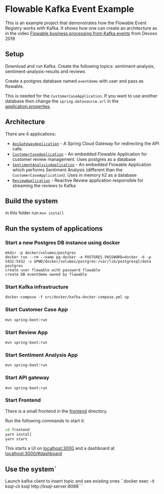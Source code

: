 # Flowable Kafka Event Example

This is an example project that demonstrates how the Flowable Event Registry works with Kafka.
It shows how one can create an architecture as in the video [Flowable business processing from Kafka events](https://www.youtube.com/watch?v=nX0dRiPqOmk) from Devoxx 2019

## Setup

Download and run Kafka.
Create the following topics: sentiment-analysis, sentiment-analysis-results and reviews

Create a postgres database named `eventdemo` with user and pass as flowable.

This is needed for the `CustomerCaseApplication`.
If you want to use another database then change the `spring.datasource.url` in the [application.properties](event-demo-customer-case-app/src/main/resources/application.properties).

## Architecture

There are 4 applications:

* [`ApiGatewayApplication`](event-demo-api-gateway/src/main/java/org/flowable/eventdemo/ApiGatewayApplication.java) - A Spring Cloud Gateway for redirecting the API calls
* [`CustomerCaseApplication`](event-demo-customer-case-app/src/main/java/org/flowable/eventdemo/CustomerCaseApplication.java) - An embedded Flowable Application for customer review management. Uses postgres as a database
* [`SentimentAnalysisApplication`](event-demo-sentiment-analysis-app/src/main/java/org/flowable/eventdemo/sentiment/SentimentAnalysisApplication.java) - An embedded Flowable Application which performs Sentiment Analysis (different than the `CustomerCaseApplication`). Uses in memory h2 as a database
* [`ReviewApplication`](event-demo-review-app/src/main/java/org/flowable/eventdemo/review/ReviewApplication.java) - Reactive Review application responsible for streaming the reviews to Kafka

## Build the system
in this folder run
```mvn install```


## Run the system of applications

### Start a new Postgres DB instance using docker
```docker pull postgres
mkdir -p docker/volumes/postgres
docker run --rm --name pg-docker -e POSTGRES_PASSWORD=docker -d -p 5432:5432 -v $PWD/docker/volumes/postgres:/var/lib/postgresql/data postgres
create user flowable with password flowable
create DB eventdemo owned by flowable
```


### Start Kafka infrastructure
```docker-compose -f src/docker/kafka-docker-compose.yml up```

### Start Customer Case App
```mvn spring-boot:run```

### Start Review App
```mvn spring-boot:run```

### Start Sentiment Analysis App
```mvn spring-boot:run```

### Start API gateway
```mvn spring-boot:run```


### Start Frontend

There is a small frontend in the [frontend](frontend) directory.

Run the following commands to start it:

```sh
cd frontend
yarn install
yarn start
```

This starts a UI on [localhost:3000](http://localhost:3000) and a dashboard at [localhost:3000/#dashboard](http://localhost:3000/#dashboard)


## Use the system`

Launch kafka client to insert topic and see existing ones
``docker exec -it ksql-cli ksql http://ksql-server:8088```

